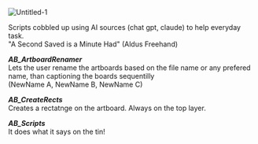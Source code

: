 
![Untitled-1](https://github.com/user-attachments/assets/f38e9050-b825-4094-9447-2f63eadc9379)

Scripts cobbled up using AI sources (chat gpt, claude) to help everyday task. <br>
"A Second Saved is a Minute Had" (Aldus Freehand) <br>

 <i> <b> AB_ArtboardRenamer </b> </i> <br>
Lets the user rename the artboards based on the file name or any prefered name, than captioning the boards sequentilly <br> (NewName A, NewName B, NewName C) <br>

<i> <b> AB_CreateRects </b> <br> </i>
Creates a rectatnge on the artboard. Always on the top layer.

<i><b> AB_Scripts </b> <br> </i>
It does what it says on the tin!
